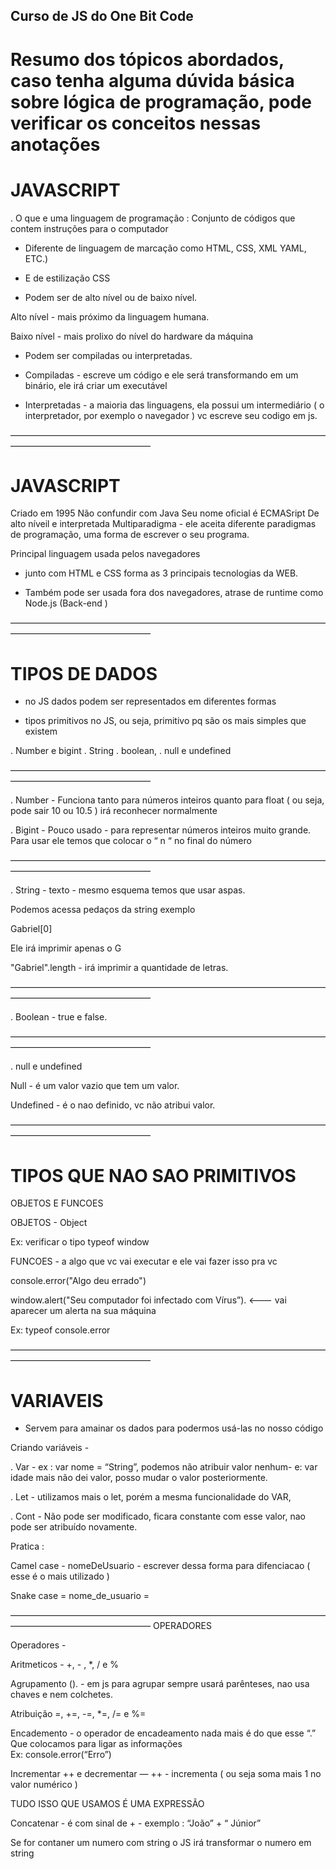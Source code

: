 ## Curso de JS do One Bit Code

# Resumo dos tópicos abordados, caso tenha alguma dúvida básica sobre lógica de programação, pode verificar os conceitos nessas anotações

# JAVASCRIPT 

. O que e uma linguagem de programação : Conjunto de códigos que contem instruções para o computador


- Diferente de linguagem de marcação como HTML, CSS, XML YAML, ETC.)
- E de estilização CSS

- Podem ser de alto nível ou de baixo nível.

Alto nível - mais próximo da linguagem humana.

Baixo nível - mais prolixo do nível do hardware da máquina 

- Podem ser compiladas ou interpretadas. 

- Compiladas - escreve um código e ele será transformando em um binário, ele irá criar um executável 

- Interpretadas -  a maioria das linguagens, ela possui um intermediário ( o interpretador, por exemplo o navegador ) vc escreve seu codigo em js.


————————————————————————————————————————————————————

# JAVASCRIPT 

Criado em 1995
Não confundir com Java
Seu nome oficial é ECMASript 
De alto níveil e interpretada 
Multiparadigma - ele aceita diferente paradigmas de programação, uma forma de escrever o seu programa. 

Principal linguagem usada pelos navegadores
- junto com HTML e CSS forma as 3 principais tecnologias da WEB. 

- Também pode ser usada fora dos navegadores, atrase de runtime como Node.js (Back-end )


————————————————————————————————————————————————————

# TIPOS DE DADOS

- no JS dados podem ser representados em diferentes formas 

- tipos primitivos no JS, ou seja, primitivo pq são os mais simples que existem


. Number e bigint
. String 
. boolean, 
. null e undefined 


————————————————————————————————————————————————————

. Number - Funciona tanto para números inteiros quanto para float ( ou seja, pode sair 10 ou 10.5 ) irá reconhecer normalmente 

. Bigint - Pouco usado - para representar números inteiros muito grande. Para usar ele temos que colocar o “ n “ no final do número 


————————————————————————————————————————————————————

. String - texto  - mesmo esquema temos que usar aspas. 

Podemos acessa pedaços	 da string exemplo

Gabriel[0]

Ele irá imprimir apenas o G

"Gabriel".length - irá imprimir a quantidade de letras. 


————————————————————————————————————————————————————

. Boolean - true e false. 


————————————————————————————————————————————————————

. null e undefined 

Null - é um valor vazio que tem um valor. 


Undefined - é o nao definido, vc não atribui valor. 




————————————————————————————————————————————————————

# TIPOS QUE NAO SAO PRIMITIVOS 


OBJETOS E FUNCOES 


OBJETOS - Object


Ex: verificar o tipo typeof window




FUNCOES - a algo que vc vai executar e ele vai fazer isso pra vc 

console.error("Algo deu errado")


window.alert("Seu computador foi infectado com Vírus”).  <——— vai aparecer um alerta na sua máquina 


Ex: typeof console.error



————————————————————————————————————————————————————
# VARIAVEIS 


- Servem para amainar os dados para podermos usá-las no nosso código 


Criando variáveis -

. Var - ex :  var nome = “String”, podemos não atribuir valor nenhum- e: var idade mais não dei valor, posso mudar o valor posteriormente. 


. Let - utilizamos mais o let, porém a mesma funcionalidade do VAR, 


. Cont - Não pode ser modificado, ficara constante com esse valor, nao pode ser atribuído novamente. 



Pratica : 


Camel case - nomeDeUsuario - escrever dessa forma para difenciacao ( esse é o mais utilizado ) 

Snake case = nome_de_usuario =  

————————————————————————————————————————————————————
OPERADORES

Operadores - 

Aritmeticos - +, - , *, / e %

Agrupamento (). - em js para agrupar sempre usará parênteses, nao usa chaves e nem colchetes. 

Atribuição =, +=, -=, *=, /= e %=

Encademento - o operador de encadeamento nada mais é do que esse “.” Que colocamos para ligar as informações	
Ex: console.error(“Erro”)


Incrementar ++ e decrementar — ++ - incrementa ( ou seja soma mais 1 no valor numérico ) 


TUDO ISSO QUE USAMOS É UMA EXPRESSÃO 

Concatenar - é com sinal de + - exemplo :   “João” + “ Júnior”


Se for contaner um numero com string o JS irá transformar o numero em string
